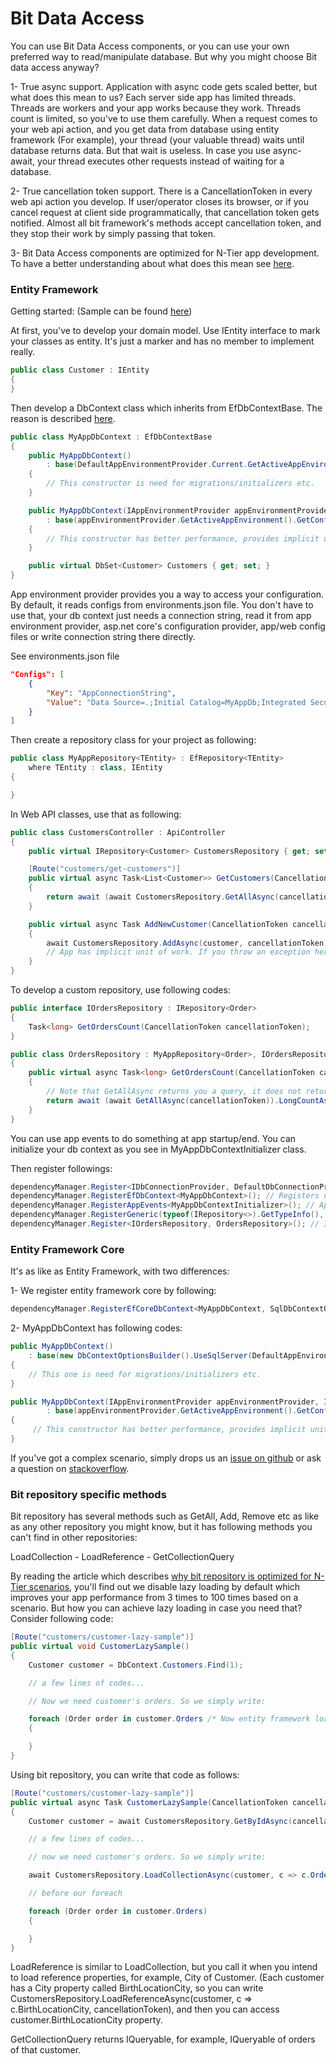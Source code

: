 # Bit Data Access

You can use Bit Data Access components, or you can use your own preferred way to read/manipulate database. But why you might choose Bit data access anyway?

1- True async support. Application with async code gets scaled better, but what does this mean to us? Each server side app has limited threads. Threads are workers and your app works because they work. Threads count is limited, so you've to use them carefully. When a request comes to your web api action, and you get data from database using entity framework (For example), your thread (your valuable thread) waits until database returns data. But that wait is useless. In case you use async-await, your thread executes other requests instead of waiting for a database.

2- True cancellation token support. There is a CancellationToken in every web api action you develop. If user/operator closes its browser, or if you cancel request at client side programmatically, that cancellation token gets notified. Almost all bit framework's methods accept cancellation token, and they stop their work by simply passing that token.

3- Bit Data Access components are optimized for N-Tier app development. To have a better understanding about what does this mean see [here](https://docs.bit-framework.com/docs/design-backgrounds/optimized-entity-framework-for-n-tier-apps.html).

### Entity Framework

Getting started: (Sample can be found [here](https://github.com/bit-foundation/bit-framework/tree/master/Samples/DataAccessSamples/))

At first, you've to develop your domain model. Use IEntity interface to mark your classes as entity. It's just a marker and has no member to implement really.

```csharp
public class Customer : IEntity
{
}
```

Then develop a DbContext class which inherits from EfDbContextBase. The reason is described [here](https://docs.bit-framework.com/docs/design-backgrounds/optimized-entity-framework-for-n-tier-apps.html).

```csharp
public class MyAppDbContext : EfDbContextBase
{
    public MyAppDbContext()
        : base(DefaultAppEnvironmentProvider.Current.GetActiveAppEnvironment().GetConfig<string>("AppConnectionString"))
    {
        // This constructor is need for migrations/initializers etc.
    }

    public MyAppDbContext(IAppEnvironmentProvider appEnvironmentProvider, IDbConnectionProvider dbConnectionProvider)
        : base(appEnvironmentProvider.GetActiveAppEnvironment().GetConfig<string>("AppConnectionString"), dbConnectionProvider)
    {
        // This constructor has better performance, provides implicit unit of work, etc. And it is automatically used by bit framework while processing requests etc.
    }

    public virtual DbSet<Customer> Customers { get; set; }
}
```

App environment provider provides you a way to access your configuration. By default, it reads configs from environments.json file. You don't have to use that, your db context just needs a connection string, read it from app environment provider, asp.net core's configuration provider, app/web config files or write connection string there directly.

See environments.json file

```json
"Configs": [
    {
        "Key": "AppConnectionString",
        "Value": "Data Source=.;Initial Catalog=MyAppDb;Integrated Security=True;"
    }
]
```

Then create a repository class for your project as following:

```csharp
public class MyAppRepository<TEntity> : EfRepository<TEntity>
    where TEntity : class, IEntity
{

}

```

In Web API classes, use that as following:

```csharp
public class CustomersController : ApiController
{
    public virtual IRepository<Customer> CustomersRepository { get; set; }

    [Route("customers/get-customers")]
    public virtual async Task<List<Customer>> GetCustomers(CancellationToken cancellationToken)
    {
        return await (await CustomersRepository.GetAllAsync(cancellationToken)).ToListAsync(cancellationToken);
    }

    public virtual async Task AddNewCustomer(CancellationToken cancellationToken, Customer customer)
    {
        await CustomersRepository.AddAsync(customer, cancellationToken);
        // App has implicit unit of work. If you throw an exception here, we save nothing to database
    }
}
```

To develop a custom repository, use following codes:

```csharp
public interface IOrdersRepository : IRepository<Order>
{
    Task<long> GetOrdersCount(CancellationToken cancellationToken);
}

public class OrdersRepository : MyAppRepository<Order>, IOrdersRepository
{
    public virtual async Task<long> GetOrdersCount(CancellationToken cancellationToken)
    {
        // Note that GetAllAsync returns you a query, it does not return all data. So following code has this sql as its equivalent: select count_big(*) from Orders
        return await (await GetAllAsync(cancellationToken)).LongCountAsync(cancellationToken);
    }
}
```

You can use app events to do something at app startup/end. You can initialize your db context as you see in MyAppDbContextInitializer class.

Then register followings:

```csharp
dependencyManager.Register<IDbConnectionProvider, DefaultDbConnectionProvider<SqlConnection>>(); // Uses Sql connection
dependencyManager.RegisterEfDbContext<MyAppDbContext>(); // Registers db context class
dependencyManager.RegisterAppEvents<MyAppDbContextInitializer>(); // App event to initialize db context at startup
dependencyManager.RegisterGeneric(typeof(IRepository<>).GetTypeInfo(), typeof(MyAppRepository<>).GetTypeInfo()); // You can inject IRepository<Customer> or IRepository<any class you want> by this generic registrations
dependencyManager.Register<IOrdersRepository, OrdersRepository>(); // It registers custome orders repository
```

### Entity Framework Core

It's as like as Entity Framework, with two differences:

1- We register entity framework core by following:

```csharp
dependencyManager.RegisterEfCoreDbContext<MyAppDbContext, SqlDbContextObjectsProvider>();
```

2- MyAppDbContext has following codes:

```csharp
public MyAppDbContext()
    : base(new DbContextOptionsBuilder().UseSqlServer(DefaultAppEnvironmentProvider.Current.GetActiveAppEnvironment().GetConfig<string>("AppConnectionString")).Options)
{
    // This one is need for migrations/initializers etc.
}

public MyAppDbContext(IAppEnvironmentProvider appEnvironmentProvider, IDbContextObjectsProvider dbContextCreationOptionsProvider)
        : base(appEnvironmentProvider.GetActiveAppEnvironment().GetConfig<string>("AppConnectionString"), dbContextCreationOptionsProvider)
{
     // This constructor has better performance, provides implicit unit of work, etc. And it is automatically used by bit framework while processing requests etc.
}
```

If you've got a complex scenario, simply drops us an [issue on github](https://github.com/bit-foundation/bit-framework/issues) or ask a question on [stackoverflow](https://stackoverflow.com/questions/tagged/bit-framework).

### Bit repository specific methods

Bit repository has several methods such as GetAll, Add, Remove etc as like as any other repository you might know, but it has following methods you can't find in other repositories:

LoadCollection - LoadReference - GetCollectionQuery

By reading the article which describes [why bit repository is optimized for N-Tier scenarios](https://docs.bit-framework.com/docs/design-backgrounds/optimized-entity-framework-for-n-tier-apps.html), you'll find out we disable lazy loading by default which improves your app performance from 3 times to 100 times based on a scenario. But how you can achieve lazy loading in case you need that? Consider following code:

```csharp
[Route("customers/customer-lazy-sample")]
public virtual void CustomerLazySample()
{
    Customer customer = DbContext.Customers.Find(1);

    // a few lines of codes...

    // Now we need customer's orders. So we simply write:

    foreach (Order order in customer.Orders /* Now entity framework loads orders of that customer. This load is not async, and does not support cancellation token )-: */)
    {

    }
}
```

Using bit repository, you can write that code as follows:

```csharp
[Route("customers/customer-lazy-sample")]
public virtual async Task CustomerLazySample(CancellationToken cancellationToken)
{
    Customer customer = await CustomersRepository.GetByIdAsync(cancellationToken, 1); // Use async-await + cancellation token

    // a few lines of codes...

    // now we need customer's orders. So we simply write:

    await CustomersRepository.LoadCollectionAsync(customer, c => c.Orders, cancellationToken); // Use async-await + cancellation token (-:

    // before our foreach

    foreach (Order order in customer.Orders)
    {

    }
}
```

LoadReference is similar to LoadCollection, but you call it when you intend to load reference properties, for example, City of Customer. (Each customer has a City property called BirthLocationCity, so you can write CustomersRepository.LoadReferenceAsync(customer, c => c.BirthLocationCity, cancellationToken), and then you can access customer.BirthLocationCity property.

GetCollectionQuery returns IQueryable, for example, IQueryable of orders of that customer.